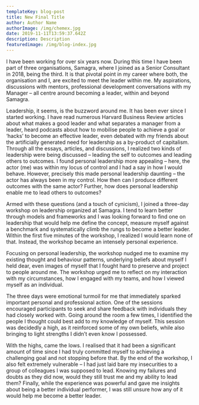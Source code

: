 ```yaml
---
templateKey: blog-post
title: New Final Title
author: Author Name
authorImage: /img/chemex.jpg
date: 2019-11-11T13:59:37.642Z
description: Description
featuredimage: /img/blog-index.jpg
---
```

I have been working for over six years now. During this time I have been part of three organisations, Samagra, where I joined as a Senior Consultant in 2018, being the third. It is that pivotal point in my career where both, the organisation and I, are excited to meet the leader within me. My aspirations, discussions with mentors, professional development conversations with my Manager – all centre around becoming a leader, within and beyond Samagra.



Leadership, it seems, is the buzzword around me. It has been ever since I started working. I have read numerous Harvard Business Review articles about what makes a good leader and what separates a manager from a leader, heard podcasts about how to mobilise people to achieve a goal or ‘hacks’ to become an effective leader, even debated with my friends about the artificially generated need for leadership as a by-product of capitalism. Through all the essays, articles, and discussions, I realized two kinds of leadership were being discussed – leading the self to outcomes and leading others to outcomes. I found personal leadership more appealing – here, the actor (me) was within my locus of control and I had a say in how I would behave. However, precisely this made personal leadership daunting – the actor has always been in my control. How then can I produce different outcomes with the same actor? Further, how does personal leadership enable me to lead others to outcomes?



Armed with these questions (and a touch of cynicism), I joined a three-day workshop on leadership organized at Samagra. I tend to learn better through models and frameworks and I was looking forward to find one on leadership that would help me define the concept, measure myself against a benchmark and systematically climb the rungs to become a better leader. Within the first five minutes of the workshop, I realized I would learn none of that. Instead, the workshop became an intensely personal experience.



Focusing on personal leadership, the workshop nudged me to examine my existing thought and behaviour patterns, underlying beliefs about myself I held dear, even images of myself that I fought hard to preserve and project to people around me. The workshop urged me to reflect on my interaction with my circumstances, how I engaged with my teams, and how I viewed myself as an individual.





The three days were emotional turmoil for me that immediately sparked important personal and professional action. One of the sessions encouraged participants to seek and share feedback with individuals they had closely worked with. Going around the room a few times, I identified the people I thought could best add to my knowledge of myself. This session was decidedly a high, as it reinforced some of my own beliefs, while also bringing to light strengths I didn’t even know I possessed. 



With the highs, came the lows. I realised that it had been a significant amount of time since I had truly committed myself to achieving a challenging goal and not stopping before that. By the end of the workshop, I also felt extremely vulnerable – I had just laid bare my insecurities to a group of colleagues I was supposed to lead. Knowing my failures and doubts as they did now, would they still trust me and my ability to lead them? Finally, while the experience was powerful and gave me insights about being a better individual performer, I was still unsure how any of it would help me become a better leader.
